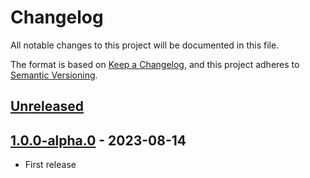 # Changelog

All notable changes to this project will be documented in this file.

The format is based on [Keep a Changelog](https://keepachangelog.com/en/1.0.0/),
and this project adheres to [Semantic Versioning](https://semver.org/spec/v2.0.0.html).


## [Unreleased]


## [1.0.0-alpha.0] - 2023-08-14

- First release


[unreleased]: https://github.com/thomasperi/mojl-terser/compare/v1.0.0-alpha.0...HEAD
[1.0.0-alpha.0]: https://github.com/thomasperi/mojl-terser/releases/tag/v1.0.0-alpha.0
